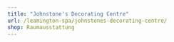 ```yaml
---
title: "Johnstone's Decorating Centre"
url: /leamington-spa/johnstones-decorating-centre/
shop: Raumausstattung
---
```

